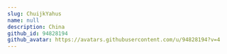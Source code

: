 ```yaml
---
slug: ChuijkYahus
name: null
description: China
github_id: 94828194
github_avatar: https://avatars.githubusercontent.com/u/94828194?v=4
---
```


